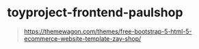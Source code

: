 # toyproject-frontend-paulshop


> https://themewagon.com/themes/free-bootstrap-5-html-5-ecommerce-website-template-zay-shop/
